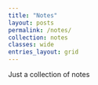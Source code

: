 ```yaml
---
title: "Notes"
layout: posts
permalink: /notes/
collection: notes
classes: wide
entries_layout: grid
---
```



Just a collection of notes
